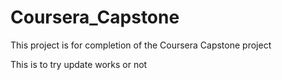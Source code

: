 # Coursera_Capstone
This project is for completion of the Coursera Capstone project


This is to try update works or not